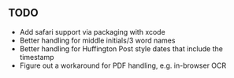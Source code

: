 ## TODO

- Add safari support via packaging with xcode
- Better handling for middle initials/3 word names
- Better handling for Huffington Post style dates that include the timestamp
- Figure out a workaround for PDF handling, e.g. in-browser OCR

